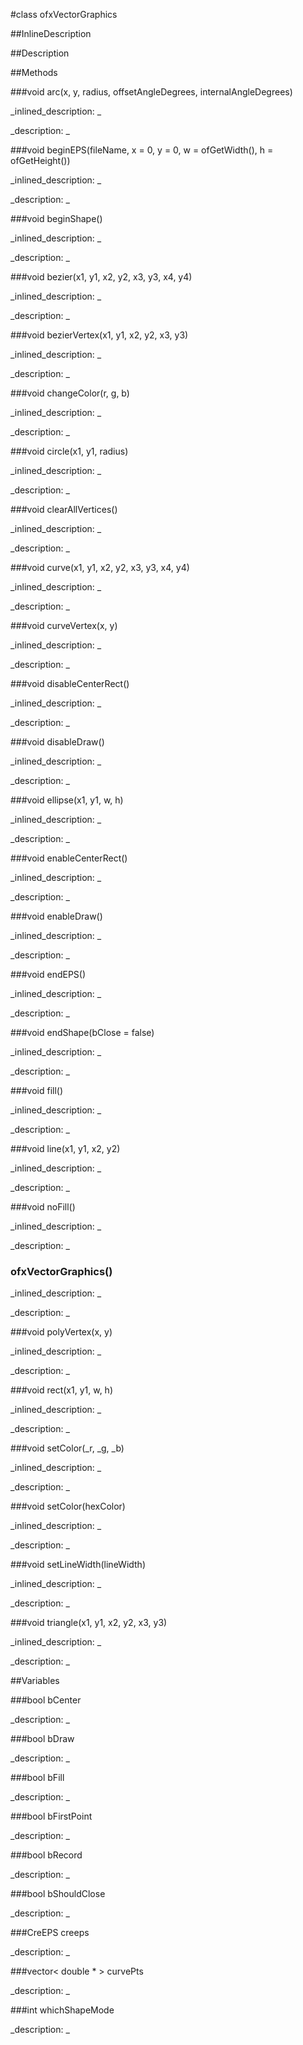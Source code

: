 #class ofxVectorGraphics


<!--
_visible: True_
_advanced: False_
_istemplated: False_
-->

##InlineDescription






##Description






##Methods



###void arc(x, y, radius, offsetAngleDegrees, internalAngleDegrees)

<!--
_syntax: arc(x, y, radius, offsetAngleDegrees, internalAngleDegrees)_
_name: arc_
_returns: void_
_returns_description: _
_parameters: float x, float y, float radius, float offsetAngleDegrees, float internalAngleDegrees_
_access: public_
_version_started: 007_
_version_deprecated: _
_summary: _
_constant: False_
_static: False_
_visible: True_
_advanced: False_
-->

_inlined_description: _








_description: _








<!----------------------------------------------------------------------------->

###void beginEPS(fileName, x = 0, y = 0, w = ofGetWidth(), h = ofGetHeight())

<!--
_syntax: beginEPS(fileName, x = 0, y = 0, w = ofGetWidth(), h = ofGetHeight())_
_name: beginEPS_
_returns: void_
_returns_description: _
_parameters: string fileName, int x=0, int y=0, int w=ofGetWidth(), int h=ofGetHeight()_
_access: public_
_version_started: 007_
_version_deprecated: _
_summary: _
_constant: False_
_static: False_
_visible: True_
_advanced: False_
-->

_inlined_description: _








_description: _








<!----------------------------------------------------------------------------->

###void beginShape()

<!--
_syntax: beginShape()_
_name: beginShape_
_returns: void_
_returns_description: _
_parameters: _
_access: public_
_version_started: 007_
_version_deprecated: _
_summary: _
_constant: False_
_static: False_
_visible: True_
_advanced: False_
-->

_inlined_description: _








_description: _








<!----------------------------------------------------------------------------->

###void bezier(x1, y1, x2, y2, x3, y3, x4, y4)

<!--
_syntax: bezier(x1, y1, x2, y2, x3, y3, x4, y4)_
_name: bezier_
_returns: void_
_returns_description: _
_parameters: float x1, float y1, float x2, float y2, float x3, float y3, float x4, float y4_
_access: public_
_version_started: 007_
_version_deprecated: _
_summary: _
_constant: False_
_static: False_
_visible: True_
_advanced: False_
-->

_inlined_description: _








_description: _








<!----------------------------------------------------------------------------->

###void bezierVertex(x1, y1, x2, y2, x3, y3)

<!--
_syntax: bezierVertex(x1, y1, x2, y2, x3, y3)_
_name: bezierVertex_
_returns: void_
_returns_description: _
_parameters: float x1, float y1, float x2, float y2, float x3, float y3_
_access: public_
_version_started: 007_
_version_deprecated: _
_summary: _
_constant: False_
_static: False_
_visible: True_
_advanced: False_
-->

_inlined_description: _








_description: _








<!----------------------------------------------------------------------------->

###void changeColor(r, g, b)

<!--
_syntax: changeColor(r, g, b)_
_name: changeColor_
_returns: void_
_returns_description: _
_parameters: float r, float g, float b_
_access: public_
_version_started: 007_
_version_deprecated: _
_summary: _
_constant: False_
_static: False_
_visible: True_
_advanced: False_
-->

_inlined_description: _








_description: _








<!----------------------------------------------------------------------------->

###void circle(x1, y1, radius)

<!--
_syntax: circle(x1, y1, radius)_
_name: circle_
_returns: void_
_returns_description: _
_parameters: float x1, float y1, float radius_
_access: public_
_version_started: 007_
_version_deprecated: _
_summary: _
_constant: False_
_static: False_
_visible: True_
_advanced: False_
-->

_inlined_description: _








_description: _








<!----------------------------------------------------------------------------->

###void clearAllVertices()

<!--
_syntax: clearAllVertices()_
_name: clearAllVertices_
_returns: void_
_returns_description: _
_parameters: _
_access: protected_
_version_started: 007_
_version_deprecated: _
_summary: _
_constant: False_
_static: False_
_visible: True_
_advanced: False_
-->

_inlined_description: _








_description: _








<!----------------------------------------------------------------------------->

###void curve(x1, y1, x2, y2, x3, y3, x4, y4)

<!--
_syntax: curve(x1, y1, x2, y2, x3, y3, x4, y4)_
_name: curve_
_returns: void_
_returns_description: _
_parameters: float x1, float y1, float x2, float y2, float x3, float y3, float x4, float y4_
_access: public_
_version_started: 007_
_version_deprecated: _
_summary: _
_constant: False_
_static: False_
_visible: True_
_advanced: False_
-->

_inlined_description: _








_description: _








<!----------------------------------------------------------------------------->

###void curveVertex(x, y)

<!--
_syntax: curveVertex(x, y)_
_name: curveVertex_
_returns: void_
_returns_description: _
_parameters: float x, float y_
_access: public_
_version_started: 007_
_version_deprecated: _
_summary: _
_constant: False_
_static: False_
_visible: True_
_advanced: False_
-->

_inlined_description: _








_description: _








<!----------------------------------------------------------------------------->

###void disableCenterRect()

<!--
_syntax: disableCenterRect()_
_name: disableCenterRect_
_returns: void_
_returns_description: _
_parameters: _
_access: public_
_version_started: 007_
_version_deprecated: _
_summary: _
_constant: False_
_static: False_
_visible: True_
_advanced: False_
-->

_inlined_description: _








_description: _








<!----------------------------------------------------------------------------->

###void disableDraw()

<!--
_syntax: disableDraw()_
_name: disableDraw_
_returns: void_
_returns_description: _
_parameters: _
_access: public_
_version_started: 007_
_version_deprecated: _
_summary: _
_constant: False_
_static: False_
_visible: True_
_advanced: False_
-->

_inlined_description: _








_description: _








<!----------------------------------------------------------------------------->

###void ellipse(x1, y1, w, h)

<!--
_syntax: ellipse(x1, y1, w, h)_
_name: ellipse_
_returns: void_
_returns_description: _
_parameters: float x1, float y1, float w, float h_
_access: public_
_version_started: 007_
_version_deprecated: _
_summary: _
_constant: False_
_static: False_
_visible: True_
_advanced: False_
-->

_inlined_description: _








_description: _








<!----------------------------------------------------------------------------->

###void enableCenterRect()

<!--
_syntax: enableCenterRect()_
_name: enableCenterRect_
_returns: void_
_returns_description: _
_parameters: _
_access: public_
_version_started: 007_
_version_deprecated: _
_summary: _
_constant: False_
_static: False_
_visible: True_
_advanced: False_
-->

_inlined_description: _








_description: _








<!----------------------------------------------------------------------------->

###void enableDraw()

<!--
_syntax: enableDraw()_
_name: enableDraw_
_returns: void_
_returns_description: _
_parameters: _
_access: public_
_version_started: 007_
_version_deprecated: _
_summary: _
_constant: False_
_static: False_
_visible: True_
_advanced: False_
-->

_inlined_description: _








_description: _








<!----------------------------------------------------------------------------->

###void endEPS()

<!--
_syntax: endEPS()_
_name: endEPS_
_returns: void_
_returns_description: _
_parameters: _
_access: public_
_version_started: 007_
_version_deprecated: _
_summary: _
_constant: False_
_static: False_
_visible: True_
_advanced: False_
-->

_inlined_description: _








_description: _








<!----------------------------------------------------------------------------->

###void endShape(bClose = false)

<!--
_syntax: endShape(bClose = false)_
_name: endShape_
_returns: void_
_returns_description: _
_parameters: bool bClose=false_
_access: public_
_version_started: 007_
_version_deprecated: _
_summary: _
_constant: False_
_static: False_
_visible: True_
_advanced: False_
-->

_inlined_description: _








_description: _








<!----------------------------------------------------------------------------->

###void fill()

<!--
_syntax: fill()_
_name: fill_
_returns: void_
_returns_description: _
_parameters: _
_access: public_
_version_started: 007_
_version_deprecated: _
_summary: _
_constant: False_
_static: False_
_visible: True_
_advanced: False_
-->

_inlined_description: _








_description: _








<!----------------------------------------------------------------------------->

###void line(x1, y1, x2, y2)

<!--
_syntax: line(x1, y1, x2, y2)_
_name: line_
_returns: void_
_returns_description: _
_parameters: float x1, float y1, float x2, float y2_
_access: public_
_version_started: 007_
_version_deprecated: _
_summary: _
_constant: False_
_static: False_
_visible: True_
_advanced: False_
-->

_inlined_description: _








_description: _








<!----------------------------------------------------------------------------->

###void noFill()

<!--
_syntax: noFill()_
_name: noFill_
_returns: void_
_returns_description: _
_parameters: _
_access: public_
_version_started: 007_
_version_deprecated: _
_summary: _
_constant: False_
_static: False_
_visible: True_
_advanced: False_
-->

_inlined_description: _








_description: _








<!----------------------------------------------------------------------------->

### ofxVectorGraphics()

<!--
_syntax: ofxVectorGraphics()_
_name: ofxVectorGraphics_
_returns: _
_returns_description: _
_parameters: _
_access: public_
_version_started: 007_
_version_deprecated: _
_summary: _
_constant: False_
_static: False_
_visible: True_
_advanced: False_
-->

_inlined_description: _








_description: _








<!----------------------------------------------------------------------------->

###void polyVertex(x, y)

<!--
_syntax: polyVertex(x, y)_
_name: polyVertex_
_returns: void_
_returns_description: _
_parameters: float x, float y_
_access: public_
_version_started: 007_
_version_deprecated: _
_summary: _
_constant: False_
_static: False_
_visible: True_
_advanced: False_
-->

_inlined_description: _








_description: _








<!----------------------------------------------------------------------------->

###void rect(x1, y1, w, h)

<!--
_syntax: rect(x1, y1, w, h)_
_name: rect_
_returns: void_
_returns_description: _
_parameters: float x1, float y1, float w, float h_
_access: public_
_version_started: 007_
_version_deprecated: _
_summary: _
_constant: False_
_static: False_
_visible: True_
_advanced: False_
-->

_inlined_description: _








_description: _








<!----------------------------------------------------------------------------->

###void setColor(_r, _g, _b)

<!--
_syntax: setColor(_r, _g, _b)_
_name: setColor_
_returns: void_
_returns_description: _
_parameters: int _r, int _g, int _b_
_access: public_
_version_started: 007_
_version_deprecated: _
_summary: _
_constant: False_
_static: False_
_visible: True_
_advanced: False_
-->

_inlined_description: _








_description: _








<!----------------------------------------------------------------------------->

###void setColor(hexColor)

<!--
_syntax: setColor(hexColor)_
_name: setColor_
_returns: void_
_returns_description: _
_parameters: int hexColor_
_access: public_
_version_started: 007_
_version_deprecated: _
_summary: _
_constant: False_
_static: False_
_visible: True_
_advanced: False_
-->

_inlined_description: _








_description: _








<!----------------------------------------------------------------------------->

###void setLineWidth(lineWidth)

<!--
_syntax: setLineWidth(lineWidth)_
_name: setLineWidth_
_returns: void_
_returns_description: _
_parameters: float lineWidth_
_access: public_
_version_started: 007_
_version_deprecated: _
_summary: _
_constant: False_
_static: False_
_visible: True_
_advanced: False_
-->

_inlined_description: _








_description: _








<!----------------------------------------------------------------------------->

###void triangle(x1, y1, x2, y2, x3, y3)

<!--
_syntax: triangle(x1, y1, x2, y2, x3, y3)_
_name: triangle_
_returns: void_
_returns_description: _
_parameters: float x1, float y1, float x2, float y2, float x3, float y3_
_access: public_
_version_started: 007_
_version_deprecated: _
_summary: _
_constant: False_
_static: False_
_visible: True_
_advanced: False_
-->

_inlined_description: _








_description: _








<!----------------------------------------------------------------------------->

##Variables



###bool bCenter

<!--
_name: bCenter_
_type: bool_
_access: protected_
_version_started: 007_
_version_deprecated: _
_summary: _
_visible: True_
_constant: True_
_advanced: False_
-->

_description: _








<!----------------------------------------------------------------------------->

###bool bDraw

<!--
_name: bDraw_
_type: bool_
_access: protected_
_version_started: 007_
_version_deprecated: _
_summary: _
_visible: True_
_constant: True_
_advanced: False_
-->

_description: _








<!----------------------------------------------------------------------------->

###bool bFill

<!--
_name: bFill_
_type: bool_
_access: protected_
_version_started: 007_
_version_deprecated: _
_summary: _
_visible: True_
_constant: True_
_advanced: False_
-->

_description: _








<!----------------------------------------------------------------------------->

###bool bFirstPoint

<!--
_name: bFirstPoint_
_type: bool_
_access: protected_
_version_started: 007_
_version_deprecated: _
_summary: _
_visible: True_
_constant: True_
_advanced: False_
-->

_description: _








<!----------------------------------------------------------------------------->

###bool bRecord

<!--
_name: bRecord_
_type: bool_
_access: protected_
_version_started: 007_
_version_deprecated: _
_summary: _
_visible: True_
_constant: True_
_advanced: False_
-->

_description: _








<!----------------------------------------------------------------------------->

###bool bShouldClose

<!--
_name: bShouldClose_
_type: bool_
_access: protected_
_version_started: 007_
_version_deprecated: _
_summary: _
_visible: True_
_constant: True_
_advanced: False_
-->

_description: _








<!----------------------------------------------------------------------------->

###CreEPS creeps

<!--
_name: creeps_
_type: CreEPS_
_access: public_
_version_started: 007_
_version_deprecated: _
_summary: _
_visible: True_
_constant: True_
_advanced: False_
-->

_description: _








<!----------------------------------------------------------------------------->

###vector< double * > curvePts

<!--
_name: curvePts_
_type: vector< double * >_
_access: protected_
_version_started: 007_
_version_deprecated: _
_summary: _
_visible: True_
_constant: True_
_advanced: False_
-->

_description: _








<!----------------------------------------------------------------------------->

###int whichShapeMode

<!--
_name: whichShapeMode_
_type: int_
_access: protected_
_version_started: 007_
_version_deprecated: _
_summary: _
_visible: True_
_constant: True_
_advanced: False_
-->

_description: _








<!----------------------------------------------------------------------------->

